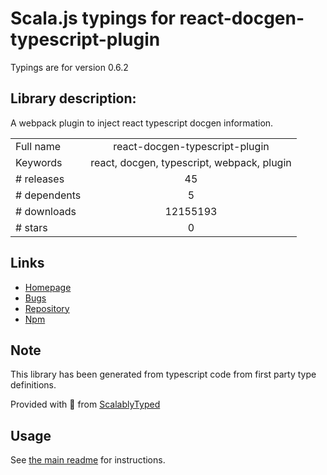 
# Scala.js typings for react-docgen-typescript-plugin

Typings are for version 0.6.2

## Library description:
A webpack plugin to inject react typescript docgen information.

|                    |                 |
| ------------------ | :-------------: |
| Full name          | react-docgen-typescript-plugin |
| Keywords           | react, docgen, typescript, webpack, plugin |
| # releases         | 45 |
| # dependents       | 5 |
| # downloads        | 12155193 |
| # stars            | 0 |

## Links
- [Homepage](https://github.com/hipstersmoothie/react-docgen-typescript-plugin#readme)
- [Bugs](https://github.com/hipstersmoothie/react-docgen-typescript-plugin/issues)
- [Repository](https://github.com/hipstersmoothie/react-docgen-typescript-plugin)
- [Npm](https://www.npmjs.com/package/react-docgen-typescript-plugin)
    


## Note
This library has been generated from typescript code from first party type definitions.

Provided with :purple_heart: from [ScalablyTyped](https://github.com/oyvindberg/ScalablyTyped)

## Usage
See [the main readme](../../readme.md) for instructions.


